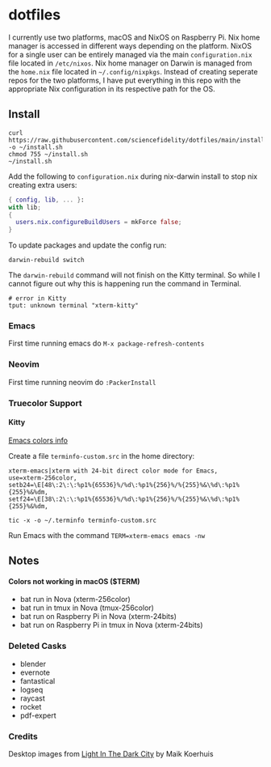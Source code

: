 # dotfiles

I currently use two platforms, macOS and NixOS on Raspberry Pi. Nix home manager is accessed in different ways depending on the platform. NixOS for a single user can be entirely managed via the main `configuration.nix` file located in `/etc/nixos`. Nix home manager on Darwin is managed from the `home.nix` file located in `~/.config/nixpkgs`. Instead of creating seperate repos for the two platforms, I have put everything in this repo with the appropriate Nix configuration in its respective path for the OS.

## Install

```shell
curl https://raw.githubusercontent.com/sciencefidelity/dotfiles/main/install.sh -o ~/install.sh
chmod 755 ~/install.sh
~/install.sh
```

Add the following to `configuration.nix` during nix-darwin install to stop nix creating extra users:

```nix
{ config, lib, ... }:
with lib;
{
  users.nix.configureBuildUsers = mkForce false;
}
```

To update packages and update the config run:

```shell
darwin-rebuild switch
```

The `darwin-rebuild` command will not finish on the Kitty terminal. So while I cannot figure out why this is happening run the command in Terminal.

```shell
# error in Kitty
tput: unknown terminal "xterm-kitty"
```

### Emacs

First time running emacs do `M-x package-refresh-contents`

### Neovim

First time running neovim do `:PackerInstall`

### Truecolor Support

#### Kitty

[Emacs colors info](https://www.gnu.org/software/emacs/manual/html_node/efaq/Colors-on-a-TTY.html)

Create a file `terminfo-custom.src` in the home directory:

```shell
xterm-emacs|xterm with 24-bit direct color mode for Emacs,
use=xterm-256color,
setb24=\E[48\:2\:\:%p1%{65536}%/%d\:%p1%{256}%/%{255}%&\%d\:%p1%{255}%&%dm,
setf24=\E[38\:2\:\:%p1%{65536}%/%d\:%p1%{256}%/%{255}%&\%d\:%p1%{255}%&%dm,
```

```shell
tic -x -o ~/.terminfo terminfo-custom.src
```

Run Emacs with the command `TERM=xterm-emacs emacs -nw`

## Notes

#### Colors not working in macOS ($TERM)

- bat run in Nova (xterm-256color)
- bat run in tmux in Nova (tmux-256color)
- bat run on Raspberry Pi in Nova (xterm-24bits)
- bat run on Raspberry Pi in tmux in Nova (xterm-24bits)

### Deleted Casks

- blender
- evernote
- fantastical
- logseq
- raycast
- rocket
- pdf-expert

### Credits

Desktop images from [Light In The Dark City](https://px3.fr/winners/px3/2020/11231/) by Maik Koerhuis
